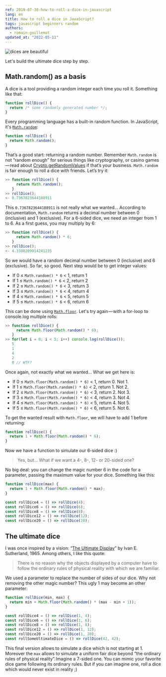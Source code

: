 ```yaml
---
ref: 2019-07-30-how-to-roll-a-dice-in-javascript
lang: en
title: How to roll a dice in JavaScript?
tags: javascript beginners random
authors:
  - romain-guillemot
updated_at: "2022-05-11"
---
```


![dices are beautiful](https://cdn-images-1.medium.com/max/1024/0*yAFHaiCH9sI5cdLe)

Let's build the ultimate dice step by step.

## Math.random() as a basis

A dice is a tool providing a random integer each time you roll it. Something like that:

```js
function rollDice() {
  return /* some randomly generated number */;
}
```

Every programming language has a built-in random function. In JavaScript, it's [`Math.random`](https://developer.mozilla.org/en-US/docs/Web/JavaScript/Reference/Global_Objects/Math/random):

```js
function rollDice() {
  return Math.random();
}
```

That’s a good start: returning a random number. Remember `Math.random` is not “random enough” for serious things like cryptography, or casino games — read about [Crypto.getRandomValues](https://developer.mozilla.org/en-US/docs/Web/API/Crypto/getRandomValues) if that’s your business. `Math.random` is fair enough to roll a dice with friends. Let’s try it:

```js
>> function rollDice() {
     return Math.random();
   }
>> rollDice();
<- 0.7367823644188911
```

This `0.7367823644188911` is not really what we wanted… According to documentation, `Math.random` returns a decimal number between 0 (inclusive) and 1 (exclusive). For a 6-sided dice, we need an integer from 1 to 6. As a first guess, you may multiply by 6:

```js
>> function rollDice() {
     return Math.random() * 6;
   }
>> rollDice();
<- 4.3380209914241235
```

So we would have a random decimal number between 0 (inclusive) and 6 (exclusive). So far, so good. Next step would be to get integer values:

- If 0 ≤ `Math.random() * 6` < 1, return 1
- If 1 ≤ `Math.random() * 6` < 2, return 2
- If 2 ≤ `Math.random() * 6` < 3, return 3
- If 3 ≤ `Math.random() * 6` < 4, return 4
- If 4 ≤ `Math.random() * 6` < 5, return 5
- If 5 ≤ `Math.random() * 6` < 6, return 6

This can be done using [`Math.floor`](https://developer.mozilla.org/en-US/docs/Web/JavaScript/Reference/Global_Objects/Math/floor). Let's try again — with a for-loop to console.log multiple rolls:

```js
>> function rollDice() {
     return Math.floor(Math.random() * 6);
   }
>> for(let i = 0; i < 5; i++) console.log(rollDice());
   5
   1
   4
   2
   0 // WTF?
```

Once again, not exactly what we wanted... What we get here is:

- If 0 ≤ `Math.floor(Math.random() * 6)` < 1, return 0. Not 1.
- If 1 ≤ `Math.floor(Math.random() * 6)` < 2, return 1. Not 2.
- If 2 ≤ `Math.floor(Math.random() * 6)` < 3, return 2. Not 3.
- If 3 ≤ `Math.floor(Math.random() * 6)` < 4, return 3. Not 4.
- If 4 ≤ `Math.floor(Math.random() * 6)` < 5, return 4. Not 5.
- If 5 ≤ `Math.floor(Math.random() * 6)` < 6, return 5. Not 6.

To get the wanted result with `Math.floor`, we will have to add 1 before returning:

```js
function rollDice() {
  return 1 + Math.floor(Math.random() * 6);
}
```

Now we have a function to simulate our 6-sided dice :)

> Yes, but… What if we want a 4-, 8-, 12- or 20-sided one?

No big deal: you can change the magic number 6 in the code for a parameter, passing the maximum value for your dice. Something like this:

```js
function rollDice(max) {
  return 1 + Math.floor(Math.random() * max);
}

const rollDice4 = () => rollDice(4);
const rollDice6 = () => rollDice(6);
const rollDice8 = () => rollDice(8);
const rollDice12 = () => rollDice(12);
const rollDice20 = () => rollDice(20);
```

## The ultimate dice

I was once inspired by a vision: “[The Ultimate Display](https://www.wired.com/2009/09/augmented-reality-the-ultimate-display-by-ivan-sutherland-1965/)” by Ivan E. Sutherland, 1965. Among others, I like this quote:

> There is no reason why the objects displayed by a computer have to follow the ordinary rules of physical reality with which we are familiar.

We used a parameter to replace the number of sides of our dice. Why not removing the other magic number? This ugly 1 may become an other parameter:

```js
function rollDice(min, max) {
  return min + Math.floor(Math.random() * (max - min + 1));
}

const rollDice4 = () => rollDice(1, 4);
const rollDice6 = () => rollDice(1, 6);
const rollDice8 = () => rollDice(1, 8);
const rollDice12 = () => rollDice(1, 12);
const rollDice20 = () => rollDice(1, 20);
const rollSomeUltimateDice = () => rollDice(42, 42);
```

This final version allows to simulate a dice which is not starting at 1. Moreover the `max` allows to simulate a uniform fair dice beyond “the ordinary rules of physical reality”. Imagine a 7-sided one. You can mimic your favorite dice game following its ordinary rules. But if you can imagine one, roll a dice which would never exist in reality ;)
